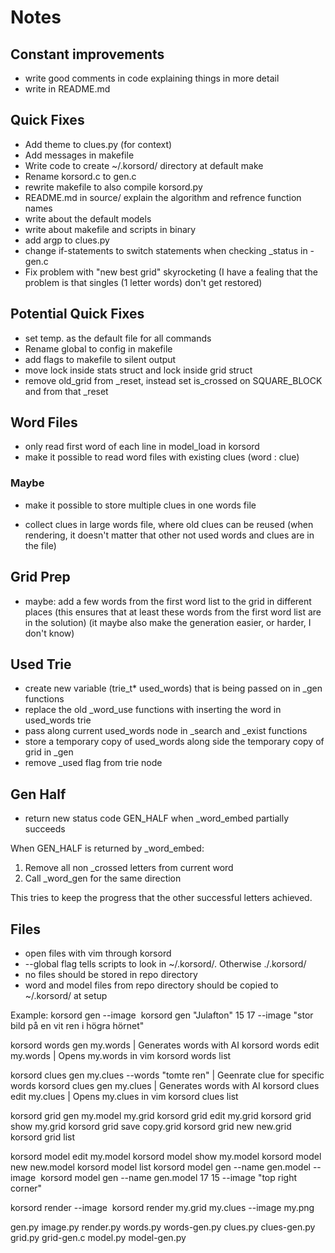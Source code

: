 # Notes

## Constant improvements
- write good comments in code explaining things in more detail
- write in README.md

## Quick Fixes
- Add theme to clues.py (for context)
- Add messages in makefile
- Write code to create ~/.korsord/ directory at default make
- Rename korsord.c to gen.c
- rewrite makefile to also compile korsord.py
- README.md in source/ explain the algorithm and refrence function names
- write about the default models
- write about makefile and scripts in binary
- add argp to clues.py
- change if-statements to switch statements when checking _status in -gen.c
- Fix problem with "new best grid" skyrocketing
  (I have a fealing that the problem is that singles (1 letter words) don't get restored)

## Potential Quick Fixes
- set temp. as the default file for all commands
- Rename global to config in makefile
- add flags to makefile to silent output
- move lock inside stats struct and lock inside grid struct
- remove old_grid from _reset, instead set is_crossed on SQUARE_BLOCK and from that _reset

## Word Files
- only read first word of each line in model_load in korsord
- make it possible to read word files with existing clues (word : clue)

### Maybe
- make it possible to store multiple clues in one words file
* collect clues in large words file, where old clues can be reused
  (when rendering, it doesn't matter that other not used words and clues are in the file)

## Grid Prep
- maybe: add a few words from the first word list to the grid in different places
  (this ensures that at least these words from the first word list are in the solution)
  (it maybe also make the generation easier, or harder, I don't know)

## Used Trie
- create new variable (trie_t* used_words) that is being passed on in _gen functions
- replace the old _word_use functions with inserting the word in used_words trie
- pass along current used_words node in _search and _exist functions
- store a temporary copy of used_words along side the temporary copy of grid in _gen
- remove _used flag from trie node

## Gen Half
- return new status code GEN_HALF when _word_embed partially succeeds

When GEN_HALF is returned by _word_embed:
1. Remove all non _crossed letters from current word
2. Call _word_gen for the same direction

This tries to keep the progress that the other successful letters achieved.

## Files
- open files with vim through korsord
- --global flag tells scripts to look in ~/.korsord/. Otherwise ./.korsord/
- no files should be stored in repo directory
- word and model files from repo directory should be copied to ~/.korsord/ at setup

Example:
korsord gen <theme> <width> <height> --image <image>
korsord gen "Julafton" 15 17 --image "stor bild på en vit ren i högra hörnet"

korsord words gen  my.words | Generates words with AI
korsord words edit my.words | Opens my.words in vim
korsord words list

korsord clues gen  my.clues --words "tomte ren" | Geenrate clue for specific words
korsord clues gen  my.clues | Generates words with AI
korsord clues edit my.clues | Opens my.clues in vim
korsord clues list

korsord grid gen  my.model my.grid
korsord grid edit my.grid
korsord grid show my.grid
korsord grid save copy.grid
korsord grid new  new.grid
korsord grid list

korsord model edit my.model
korsord model show my.model
korsord model new  new.model
korsord model list
korsord model gen --name gen.model <width> <height> --image <image>
korsord model gen --name gen.model 17 15 --image "top right corner"

korsord render <grid> <clues> --image <image>
korsord render my.grid my.clues --image my.png

gen.py
image.py
render.py
words.py
words-gen.py
clues.py
clues-gen.py
grid.py
grid-gen.c
model.py
model-gen.py
